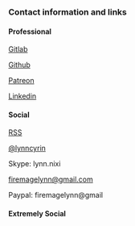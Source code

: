 ### Contact information and links

#### Professional

[<i class="fa fa-git-square"></i> Gitlab](https://gitlab.com/cyrin)

[<i class="fa fa-github"></i> Github](https://github.com/LynnCo)

[<i class="fa"></i> Patreon](https://www.patreon.com/lynncyrin)

[<i class="fa fa-linkedin"></i> Linkedin](http://linkedin.com/in/lynncyrin)

#### Social

[<i class="fa fa-rss-square"></i> RSS](http://lynncyrin.me/static/rss.xml)

[<i class="fa fa-twitter"></i> @lynncyrin](https://twitter.com/lynncyrin)

 <i class="fa fa-skype"></i> Skype: lynn.nixi

[<i class="fa fa-envelope"></i> firemagelynn@gmail.com](mailto:firemagelynn@gmail.com)

 <i class="fa fa-paypal"></i> Paypal: firemagelynn@gmail

#### Extremely Social

